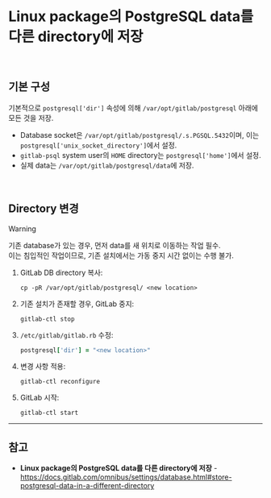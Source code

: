 # Linux package의 PostgreSQL data를 다른 directory에 저장

<br>

## 기본 구성

기본적으로 `postgresql['dir']` 속성에 의해 `/var/opt/gitlab/postgresql` 아래에 모든 것을 저장.

- Database socket은 `/var/opt/gitlab/postgresql/.s.PGSQL.5432`이며, 이는 `postgresql['unix_socket_directory']`에서 설정.
- `gitlab-psql` system user의 `HOME` directory는 `postgresql['home']`에서 설정.
- 실제 data는 `/var/opt/gitlab/postgresql/data`에 저장.

<br>

## Directory 변경

> [!WARNING]  
> 기존 database가 있는 경우, 먼저 data를 새 위치로 이동하는 작업 필수.  
> 이는 침입적인 작업이므로, 기존 설치에서는 가동 중지 시간 없이는 수행 불가.

1. GitLab DB directory 복사:

   ```
   cp -pR /var/opt/gitlab/postgresql/ <new location>
   ```

2. 기존 설치가 존재할 경우, GitLab 중지:

   ```
   gitlab-ctl stop
   ```

3. `/etc/gitlab/gitlab.rb` 수정:

   ```ruby
   postgresql['dir'] = "<new location>"
   ```

3. 변경 사항 적용:

   ```
   gitlab-ctl reconfigure
   ```

4. GitLab 시작:

   ```
   gitlab-ctl start
   ```

<hr>

## 참고
- **Linux package의 PostgreSQL data를 다른 directory에 저장** - https://docs.gitlab.com/omnibus/settings/database.html#store-postgresql-data-in-a-different-directory
